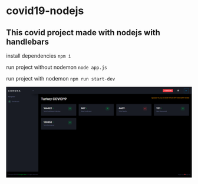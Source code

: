 # covid19-nodejs
## This covid project made with nodejs with handlebars

install dependencies `npm i`

run project without nodemon `node app.js`

run project with nodemon `npm run start-dev`

![covid19_turkey](https://raw.githubusercontent.com/erdoganabaci/covid19-nodejs/master/github_images/covid_turkey.PNG)
